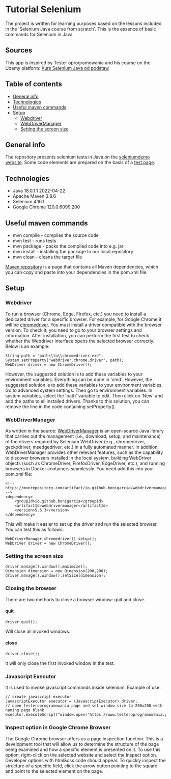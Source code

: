 # Tutorial Selenium
The project is written for learning purposes based on the lessons included in the 'Selenium Java course from scratch'. This is the essence of basic commands for Selenium in Java.
## Sources
This app is inspired by Tester oprogramowania and his course on the Udemy platform: [Kurs Selenium Java od podstaw](https://www.udemy.com/course/kurs-selenium-java/)
## Table of contents
* [General info](#general-info)
* [Technologies](#technologies)
* [Useful maven commands](#useful-maven-commands)
* [Setup](#setup)
  * [Webdriver](#webdriver)
  * [WebDriverManager](#webdrivermanager)
  * [Setting the screen size](#setting-the-screen-size)
## General info
The repository presents selenium tests in Java on the [seleniumdemo website](http://www.seleniumdemo.com).
Some code elements are prepared on the basis of a [test page](https://testeroprogramowania.github.io/selenium).
## Technologies
* Java 18.0.1.1 2022-04-22
* Apache Maven 3.8.6
* Selenium 4.16.1
* Google Chrome 120.0.6099.200
## Useful maven commands
* mvn compile - compiles the source code
* mvn test - runs tests
* mvn package - packs the compiled code into e.g. jar
* mvn install - installing the package to our local repository
* mvn clean - cleans the target file

[Maven repository](https://mvnrepository.com/) is a page that contains all Maven dependencies, which you can copy and paste into your dependencies in the pom.xml file.
## Setup
### Webdriver
To run a browser (Chrome, Edge, Firefox, etc.) you need to install a dedicated driver for a specific browser. For example, for Google Chrome it will be [chromedriver](https://googlechromelabs.github.io/chrome-for-testing/).
You must install a driver compatible with the browser version. To check it, you need to go to your browser settings and information.
After installation, you can perform the first test to check whether the Webdriver interface opens the selected browser correctly. Below is an example:
```
String path = "path\\to\\chromedriver.exe";
System.setProperty("webdriver.chrome.driver", path);
WebDriver driver = new ChromeDriver();
```
However, the suggested solution is to add these variables to your environment variables. Everything can be done in 'cmd'.
However, the suggested solution is to add these variables to your environment variables. Go to advanced system settings. 
Then go to environment variables. In system variables, select the 'path' variable to edit. Then click on 'New' and add the paths to all installed drivers.
Thanks to this solution, you can remove the line in the code containing setProperty().
### WebDriverManager
As written in the source: [WebDriverManager](https://github.com/bonigarcia/webdrivermanager?tab=readme-ov-file) is an open-source Java library that carries out the management (i.e., download, setup, and maintenance) of the drivers required by Selenium WebDriver (e.g., chromedriver, geckodriver, msedgedriver, etc.) in a fully automated manner. 
In addition, WebDriverManager provides other relevant features, such as the capability to discover browsers installed in the local system, building WebDriver objects (such as ChromeDriver, FirefoxDriver, EdgeDriver, etc.), and running browsers in Docker containers seamlessly.
You need add this into your pom.xml file:
```
<!-- https://mvnrepository.com/artifact/io.github.bonigarcia/webdrivermanager -->
<dependency>
    <groupId>io.github.bonigarcia</groupId>
    <artifactId>webdrivermanager</artifactId>
    <version>5.6.3</version>
</dependency>
```
This will make it easier to set up the driver and run the selected browser. You can test this as follows:
```
WebDriverManager.chromedriver().setup();
WebDriver driver = new ChromeDriver();
```
### Setting the screen size
```
driver.manage().window().maximize();
Dimension dimension = new Dimension(200,200);
driver.manage().window().setSize(dimension);
```
### Closing the browser
There are two methods to close a browser window: quit and close.
#### quit
```
driver.quit();
```
Will close all invoked windows.
#### close
```
driver.close();
```
It will only close the first invoked window in the test.
### Javascript Executor
It is used to invoke javascript commands inside selenium. Example of use:
```
// create javascript executor
JavascriptExecutor executor = (JavascriptExecutor) driver;
// open testeroprogramowania page and set window size to 200x200 with naming page blank
executor.executeScript("window.open('https://www.testeroprogramowania.pl','blank','height=200','width=200')");
```
### Inspect option in Google Chrome Browser
The Google Chrome browser offers us a page inspection function. 
This is a development tool that will allow us to determine the structure of the page 
being examined and how a specific element is presented on it. To use this option, 
right-click on the selected website and select the Inspect option. Developer options 
with html&css code should appear. To quickly inspect the structure of a specific field, 
click the arrow button pointing to the square and point to the selected element on the page.